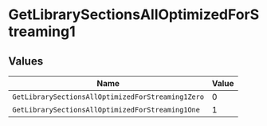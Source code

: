 # GetLibrarySectionsAllOptimizedForStreaming1


## Values

| Name                                              | Value                                             |
| ------------------------------------------------- | ------------------------------------------------- |
| `GetLibrarySectionsAllOptimizedForStreaming1Zero` | 0                                                 |
| `GetLibrarySectionsAllOptimizedForStreaming1One`  | 1                                                 |